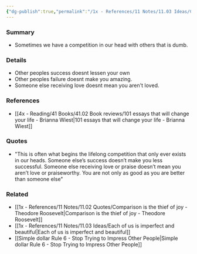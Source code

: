 ```yaml
---
{"dg-publish":true,"permalink":"/1x - References/11 Notes/11.03 Ideas/Competing with others only exists in our head/","title":"Competing with others only exists in our head","created":"2022-11-14T21:33:33.000+03:00","updated":"2024-02-14T20:18:34.285+03:00"}
---
```



### Summary
- Sometimes we have a competition in our head with others that is dumb.

### Details
- Other peoples success doesnt lessen your own
- Other peoples failure doesnt make you amazing.
- Someone else receiving love doesnt mean you aren't loved.

### References
- [[4x - Reading/41 Books/41.02 Book reviews/101 essays that will change your life - Brianna Wiest\|101 essays that will change your life - Brianna Wiest]]

### Quotes
- "This is often what begins the lifelong competition that only ever exists in our heads. Someone else’s success doesn’t make you less successful. Someone else receiving love or praise doesn’t mean you aren’t love or praiseworthy. You are not only as good as you are better than someone else"

### Related
- [[1x - References/11 Notes/11.02 Quotes/Comparison is the thief of joy - Theodore Roosevelt\|Comparison is the thief of joy - Theodore Roosevelt]]
- [[1x - References/11 Notes/11.03 Ideas/Each of us is imperfect and beautiful\|Each of us is imperfect and beautiful]]
- [[Simple dollar Rule 6 - Stop Trying to Impress Other People\|Simple dollar Rule 6 - Stop Trying to Impress Other People]]
